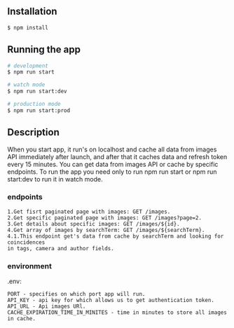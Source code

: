 ## Installation

```bash
$ npm install
```

## Running the app

```bash
# development
$ npm run start

# watch mode
$ npm run start:dev

# production mode
$ npm run start:prod
```

## Description
When you start app, it run's on localhost and cache all data from images API immediately after launch, 
and after that it caches data and refresh token every 15 minutes.
You can get data from images API or cache by specific endpoints.
To run the app you need only to run npm run start or npm run start:dev to run it in watch mode.

### endpoints
```
1.Get fisrt paginated page with images: GET /images.
2.Get specific paginated page with images: GET /images?page=2.
3.Get details about specific images: GET /images/${id}.
4.Get array of images by searchTerm: GET /images/${searchTerm}.
4.1.This endpoint get's data from cache by searchTerm and looking for coincidences
in tags, camera and author fields.
```

### environment
.env:
```
PORT - specifies on which port app will run.
API_KEY - api key for which allows us to get authentication token.
API_URL - Api images URl.
CACHE_EXPIRATION_TIME_IN_MINITES - time in minutes to store all images in cache.
```
